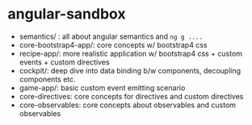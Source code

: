 # angular-sandbox

- semantics/ : all about angular semantics and `ng g ....` 
- core-bootstrap4-app/: core concepts w/ bootstrap4 css
- recipe-app/:  more realistic application w/ bootstrap4 css + custom events + custom directives
- cockpit/: deep dive into data binding b/w components, decoupling components etc.
- game-app/: basic custom event emitting scenario
- core-directives: core concepts for directives and custom directives
- core-observables: core concepts about observables and custom observables

